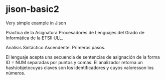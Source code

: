 jison-basic2
============

Very simple example in Jison

Practica de la Asignatura Procesadores de Lenguajes 
del Grado de Informática de la ETSII ULL.

Análisis Sintáctico Ascendente. Primeros pasos.

El lenguaje acepta una secuencia de sentencias de asignación de la forma ID = NUM separadas por puntos y comas.
El analizador retorna un hash/objetocuyas claves son los identificadores y cuyos valoresson los números.
